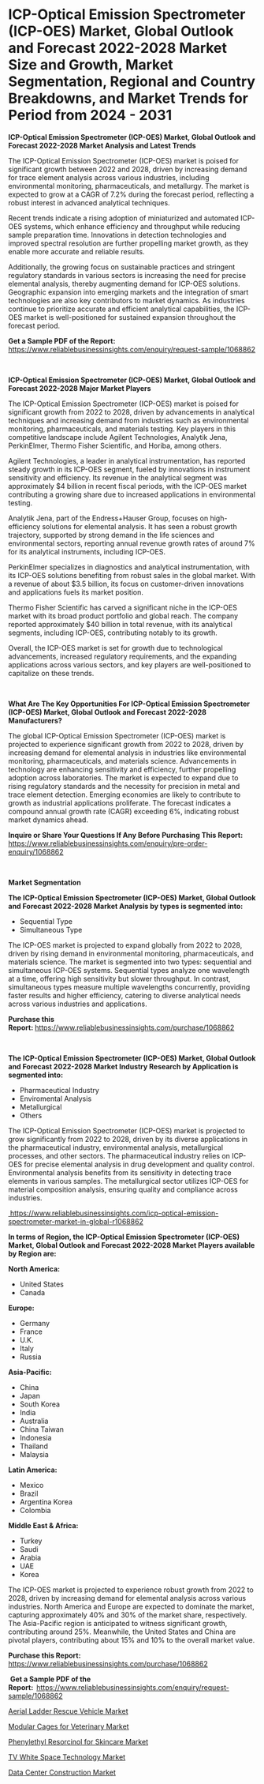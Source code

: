 <p><h1>ICP-Optical Emission Spectrometer (ICP-OES) Market, Global Outlook and Forecast 2022-2028 Market Size and Growth, Market Segmentation, Regional and Country Breakdowns, and Market Trends for Period from 2024 -  2031</h1></p><p><strong>ICP-Optical Emission Spectrometer (ICP-OES) Market, Global Outlook and Forecast 2022-2028 Market Analysis and Latest Trends</strong></p>
<p><p>The ICP-Optical Emission Spectrometer (ICP-OES) market is poised for significant growth between 2022 and 2028, driven by increasing demand for trace element analysis across various industries, including environmental monitoring, pharmaceuticals, and metallurgy. The market is expected to grow at a CAGR of 7.2% during the forecast period, reflecting a robust interest in advanced analytical techniques. </p><p>Recent trends indicate a rising adoption of miniaturized and automated ICP-OES systems, which enhance efficiency and throughput while reducing sample preparation time. Innovations in detection technologies and improved spectral resolution are further propelling market growth, as they enable more accurate and reliable results. </p><p>Additionally, the growing focus on sustainable practices and stringent regulatory standards in various sectors is increasing the need for precise elemental analysis, thereby augmenting demand for ICP-OES solutions. Geographic expansion into emerging markets and the integration of smart technologies are also key contributors to market dynamics. As industries continue to prioritize accurate and efficient analytical capabilities, the ICP-OES market is well-positioned for sustained expansion throughout the forecast period.</p></p>
<p><strong>Get a Sample PDF of the Report:&nbsp;</strong> <a href="https://www.reliablebusinessinsights.com/enquiry/request-sample/1068862?utm_campaign=48&utm_medium=2&utm_source=Github&utm_content=ia&utm_term=11102024&utm_id=icp-optical-emission-spectrometer-icp-oes-market-global-outlook-and-forecast-2022-2028">https://www.reliablebusinessinsights.com/enquiry/request-sample/1068862</a></p>
<p>&nbsp;</p>
<p><strong>ICP-Optical Emission Spectrometer (ICP-OES) Market, Global Outlook and Forecast 2022-2028 Major Market Players</strong></p>
<p><p>The ICP-Optical Emission Spectrometer (ICP-OES) market is poised for significant growth from 2022 to 2028, driven by advancements in analytical techniques and increasing demand from industries such as environmental monitoring, pharmaceuticals, and materials testing. Key players in this competitive landscape include Agilent Technologies, Analytik Jena, PerkinElmer, Thermo Fisher Scientific, and Horiba, among others.</p><p>Agilent Technologies, a leader in analytical instrumentation, has reported steady growth in its ICP-OES segment, fueled by innovations in instrument sensitivity and efficiency. Its revenue in the analytical segment was approximately $4 billion in recent fiscal periods, with the ICP-OES market contributing a growing share due to increased applications in environmental testing.</p><p>Analytik Jena, part of the Endress+Hauser Group, focuses on high-efficiency solutions for elemental analysis. It has seen a robust growth trajectory, supported by strong demand in the life sciences and environmental sectors, reporting annual revenue growth rates of around 7% for its analytical instruments, including ICP-OES.</p><p>PerkinElmer specializes in diagnostics and analytical instrumentation, with its ICP-OES solutions benefiting from robust sales in the global market. With a revenue of about $3.5 billion, its focus on customer-driven innovations and applications fuels its market position.</p><p>Thermo Fisher Scientific has carved a significant niche in the ICP-OES market with its broad product portfolio and global reach. The company reported approximately $40 billion in total revenue, with its analytical segments, including ICP-OES, contributing notably to its growth.</p><p>Overall, the ICP-OES market is set for growth due to technological advancements, increased regulatory requirements, and the expanding applications across various sectors, and key players are well-positioned to capitalize on these trends.</p></p>
<p>&nbsp;</p>
<p><strong>What Are The Key Opportunities For ICP-Optical Emission Spectrometer (ICP-OES) Market, Global Outlook and Forecast 2022-2028 Manufacturers?</strong></p>
<p><p>The global ICP-Optical Emission Spectrometer (ICP-OES) market is projected to experience significant growth from 2022 to 2028, driven by increasing demand for elemental analysis in industries like environmental monitoring, pharmaceuticals, and materials science. Advancements in technology are enhancing sensitivity and efficiency, further propelling adoption across laboratories. The market is expected to expand due to rising regulatory standards and the necessity for precision in metal and trace element detection. Emerging economies are likely to contribute to growth as industrial applications proliferate. The forecast indicates a compound annual growth rate (CAGR) exceeding 6%, indicating robust market dynamics ahead.</p></p>
<p><strong>Inquire or Share Your Questions If Any Before Purchasing This Report:</strong> <a href="https://www.reliablebusinessinsights.com/enquiry/pre-order-enquiry/1068862?utm_campaign=48&utm_medium=2&utm_source=Github&utm_content=ia&utm_term=11102024&utm_id=icp-optical-emission-spectrometer-icp-oes-market-global-outlook-and-forecast-2022-2028">https://www.reliablebusinessinsights.com/enquiry/pre-order-enquiry/1068862</a></p>
<p>&nbsp;</p>
<p><strong>Market Segmentation</strong></p>
<p><strong>The ICP-Optical Emission Spectrometer (ICP-OES) Market, Global Outlook and Forecast 2022-2028 Market Analysis by types is segmented into:</strong></p>
<p><ul><li>Sequential Type</li><li>Simultaneous Type</li></ul></p>
<p><p>The ICP-OES market is projected to expand globally from 2022 to 2028, driven by rising demand in environmental monitoring, pharmaceuticals, and materials science. The market is segmented into two types: sequential and simultaneous ICP-OES systems. Sequential types analyze one wavelength at a time, offering high sensitivity but slower throughput. In contrast, simultaneous types measure multiple wavelengths concurrently, providing faster results and higher efficiency, catering to diverse analytical needs across various industries and applications.</p></p>
<p><strong>Purchase this Report:&nbsp;</strong><a href="https://www.reliablebusinessinsights.com/purchase/1068862?utm_campaign=48&utm_medium=2&utm_source=Github&utm_content=ia&utm_term=11102024&utm_id=icp-optical-emission-spectrometer-icp-oes-market-global-outlook-and-forecast-2022-2028">https://www.reliablebusinessinsights.com/purchase/1068862</a></p>
<p>&nbsp;</p>
<p><strong>The ICP-Optical Emission Spectrometer (ICP-OES) Market, Global Outlook and Forecast 2022-2028 Market Industry Research by Application is segmented into:</strong></p>
<p><ul><li>Pharmaceutical Industry</li><li>Enviromental Analysis</li><li>Metallurgical</li><li>Others</li></ul></p>
<p><p>The ICP-Optical Emission Spectrometer (ICP-OES) market is projected to grow significantly from 2022 to 2028, driven by its diverse applications in the pharmaceutical industry, environmental analysis, metallurgical processes, and other sectors. The pharmaceutical industry relies on ICP-OES for precise elemental analysis in drug development and quality control. Environmental analysis benefits from its sensitivity in detecting trace elements in various samples. The metallurgical sector utilizes ICP-OES for material composition analysis, ensuring quality and compliance across industries.</p></p>
<p><a href="https://www.reliablebusinessinsights.com/icp-optical-emission-spectrometer-market-in-global-r1068862?utm_campaign=48&utm_medium=2&utm_source=Github&utm_content=ia&utm_term=11102024&utm_id=icp-optical-emission-spectrometer-icp-oes-market-global-outlook-and-forecast-2022-2028">&nbsp;https://www.reliablebusinessinsights.com/icp-optical-emission-spectrometer-market-in-global-r1068862</a></p>
<p><strong>In terms of Region, the ICP-Optical Emission Spectrometer (ICP-OES) Market, Global Outlook and Forecast 2022-2028 Market Players available by Region are:</strong></p>
<p>
    <p> <strong> North America: </strong>
        <ul>
            <li>United States</li>
            <li>Canada</li>
        </ul>
        </p> 
    <p> <strong> Europe: </strong>
        <ul>
            <li>Germany</li>
            <li>France</li>
            <li>U.K.</li>
            <li>Italy</li>
            <li>Russia</li>
        </ul>
        </p> 
    <p> <strong> Asia-Pacific: </strong>
        <ul>
            <li>China</li>
            <li>Japan</li>
            <li>South Korea</li>
            <li>India</li>
            <li>Australia</li>
            <li>China Taiwan</li>
            <li>Indonesia</li>
            <li>Thailand</li>
            <li>Malaysia</li>
        </ul>
        </p> 
    <p> <strong> Latin America: </strong>
        <ul>
            <li>Mexico</li>
            <li>Brazil</li>
            <li>Argentina Korea</li>
            <li>Colombia</li>
        </ul>
        </p> 
    <p> <strong> Middle East & Africa: </strong>
        <ul>
            <li>Turkey</li>
            <li>Saudi</li>
            <li>Arabia</li>
            <li>UAE</li>
            <li>Korea</li>
        </ul>
    </p>
    </p>
<p><p>The ICP-OES market is projected to experience robust growth from 2022 to 2028, driven by increasing demand for elemental analysis across various industries. North America and Europe are expected to dominate the market, capturing approximately 40% and 30% of the market share, respectively. The Asia-Pacific region is anticipated to witness significant growth, contributing around 25%. Meanwhile, the United States and China are pivotal players, contributing about 15% and 10% to the overall market value.</p></p>
<p><strong>Purchase this Report: </strong><a href="https://www.reliablebusinessinsights.com/purchase/1068862?utm_campaign=48&utm_medium=2&utm_source=Github&utm_content=ia&utm_term=11102024&utm_id=icp-optical-emission-spectrometer-icp-oes-market-global-outlook-and-forecast-2022-2028">https://www.reliablebusinessinsights.com/purchase/1068862</a></p>
<p>&nbsp;<strong>Get a Sample PDF of the Report:&nbsp;&nbsp;</strong><a href="https://www.reliablebusinessinsights.com/enquiry/request-sample/1068862?utm_campaign=48&utm_medium=2&utm_source=Github&utm_content=ia&utm_term=11102024&utm_id=icp-optical-emission-spectrometer-icp-oes-market-global-outlook-and-forecast-2022-2028">https://www.reliablebusinessinsights.com/enquiry/request-sample/1068862</a></p>
<p><strong></strong></p>
<p><p><a href="https://www.linkedin.com/pulse/global-aerial-ladder-rescue-vehicle-market-projected-grow-yyzpf?utm_campaign=48&utm_medium=2&utm_source=Github&utm_content=ia&utm_term=11102024&utm_id=icp-optical-emission-spectrometer-icp-oes-market-global-outlook-and-forecast-2022-2028">Aerial Ladder Rescue Vehicle Market</a></p><p><a href="https://www.linkedin.com/pulse/modular-cages-veterinary-market-essentials-key-players-demand-2rlzf?utm_campaign=48&utm_medium=2&utm_source=Github&utm_content=ia&utm_term=11102024&utm_id=icp-optical-emission-spectrometer-icp-oes-market-global-outlook-and-forecast-2022-2028">Modular Cages for Veterinary Market</a></p><p><a href="https://www.linkedin.com/pulse/comprehensive-phenylethyl-resorcinol-skincare-market-report-bbjue?utm_campaign=48&utm_medium=2&utm_source=Github&utm_content=ia&utm_term=11102024&utm_id=icp-optical-emission-spectrometer-icp-oes-market-global-outlook-and-forecast-2022-2028">Phenylethyl Resorcinol for Skincare Market</a></p><p><a href="https://issuu.com/reportprime-2/docs/tv-white-space-technology-market-si_f3b2420574c2c9?utm_campaign=48&utm_medium=2&utm_source=Github&utm_content=ia&utm_term=11102024&utm_id=icp-optical-emission-spectrometer-icp-oes-market-global-outlook-and-forecast-2022-2028">TV White Space Technology Market</a></p><p><a href="https://issuu.com/reportprime-2/docs/data-center-construction-market-siz_21d89f5026dcd4?utm_campaign=48&utm_medium=2&utm_source=Github&utm_content=ia&utm_term=11102024&utm_id=icp-optical-emission-spectrometer-icp-oes-market-global-outlook-and-forecast-2022-2028">Data Center Construction Market</a></p></p>